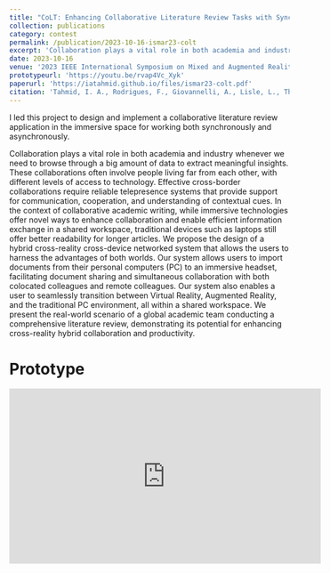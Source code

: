 ```yaml
---
title: "CoLT: Enhancing Collaborative Literature Review Tasks with Synchronous and Asynchronous Awareness Across the Reality-Virtuality Continuum"
collection: publications
category: contest
permalink: /publication/2023-10-16-ismar23-colt
excerpt: 'Collaboration plays a vital role in both academia and industry whenever we need to browse through a big amount of data to extract meaningful insights. These collaborations often involve people living far from each other, with different levels of access to technology. Effective cross-border collaborations require reliable telepresence systems that provide support for communication, cooperation, and understanding of contextual cues. In the context of collaborative academic writing, while immersive technologies offer novel ways to enhance collaboration and enable efficient information exchange in a shared workspace, traditional devices such as laptops still offer better readability for longer articles. We propose the design of a hybrid cross-reality cross-device networked system that allows the users to harness the advantages of both worlds. Our system allows users to import documents from their personal computers (PC) to an immersive headset, facilitating document sharing and simultaneous collaboration with both colocated colleagues and remote colleagues. Our system also enables a user to seamlessly transition between Virtual Reality, Augmented Reality, and the traditional PC environment, all within a shared workspace. We present the real-world scenario of a global academic team conducting a comprehensive literature review, demonstrating its potential for enhancing cross-reality hybrid collaboration and productivity.'
date: 2023-10-16
venue: '2023 IEEE International Symposium on Mixed and Augmented Reality Adjunct (ISMAR-Adjunct)'
prototypeurl: 'https://youtu.be/rvap4Vc_Xyk'
paperurl: 'https://iatahmid.github.io/files/ismar23-colt.pdf'
citation: 'Tahmid, I. A., Rodrigues, F., Giovannelli, A., Lisle, L., Thomas, J., & Bowman, D. A. (2023, October). <em>CoLT: Enhancing Collaborative Literature Review Tasks with Synchronous and Asynchronous Awareness Across the Reality-Virtuality Continuum.</em> In 2023 IEEE International Symposium on Mixed and Augmented Reality Adjunct (ISMAR-Adjunct) (pp. 831-836). IEEE.'
---
```


I led this project to design and implement a collaborative literature review application in the immersive space for working both synchronously and asynchronously.

Collaboration plays a vital role in both academia and industry whenever we need to browse through a big amount of data to extract meaningful insights. These collaborations often involve people living far from each other, with different levels of access to technology. Effective cross-border collaborations require reliable telepresence systems that provide support for communication, cooperation, and understanding of contextual cues. In the context of collaborative academic writing, while immersive technologies offer novel ways to enhance collaboration and enable efficient information exchange in a shared workspace, traditional devices such as laptops still offer better readability for longer articles. We propose the design of a hybrid cross-reality cross-device networked system that allows the users to harness the advantages of both worlds. Our system allows users to import documents from their personal computers (PC) to an immersive headset, facilitating document sharing and simultaneous collaboration with both colocated colleagues and remote colleagues. Our system also enables a user to seamlessly transition between Virtual Reality, Augmented Reality, and the traditional PC environment, all within a shared workspace. We present the real-world scenario of a global academic team conducting a comprehensive literature review, demonstrating its potential for enhancing cross-reality hybrid collaboration and productivity.

Prototype
==========
<iframe width="560" height="315" src="https://www.youtube.com/embed/rvap4Vc_Xyk?si=Fmj7dZVrRxiq0Gj4" title="YouTube video player" frameborder="0" allow="accelerometer; autoplay; clipboard-write; encrypted-media; gyroscope; picture-in-picture; web-share" referrerpolicy="strict-origin-when-cross-origin" allowfullscreen></iframe>